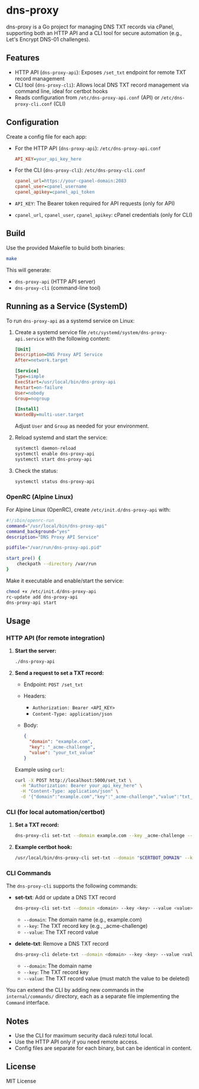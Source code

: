 # dns-proxy

dns-proxy is a Go project for managing DNS TXT records via cPanel, supporting both an HTTP API and a CLI tool for secure automation (e.g., Let's Encrypt DNS-01 challenges).

## Features

- HTTP API (`dns-proxy-api`): Exposes `/set_txt` endpoint for remote TXT record management
- CLI tool (`dns-proxy-cli`): Allows local DNS TXT record management via command line, ideal for certbot hooks
- Reads configuration from `/etc/dns-proxy-api.conf` (API) or `/etc/dns-proxy-cli.conf` (CLI)

## Configuration

Create a config file for each app:

- For the HTTP API (`dns-proxy-api`): `/etc/dns-proxy-api.conf`

  ```ini
  API_KEY=your_api_key_here
  ```

- For the CLI (`dns-proxy-cli`): `/etc/dns-proxy-cli.conf`
  
  ```ini
  cpanel_url=https://your-cpanel-domain:2083
  cpanel_user=cpanel_username
  cpanel_apikey=cpanel_api_token
  ```

- `API_KEY`: The Bearer token required for API requests (only for API)
- `cpanel_url`, `cpanel_user`, `cpanel_apikey`: cPanel credentials (only for CLI)

## Build

Use the provided Makefile to build both binaries:

```sh
make
```

This will generate:

- `dns-proxy-api` (HTTP API server)
- `dns-proxy-cli` (command-line tool)

## Running as a Service (SystemD)

To run `dns-proxy-api` as a systemd service on Linux:

1. Create a systemd service file `/etc/systemd/system/dns-proxy-api.service` with the following content:

   ```ini
   [Unit]
   Description=DNS Proxy API Service
   After=network.target

   [Service]
   Type=simple
   ExecStart=/usr/local/bin/dns-proxy-api
   Restart=on-failure
   User=nobody
   Group=nogroup

   [Install]
   WantedBy=multi-user.target
   ```

   Adjust `User` and `Group` as needed for your environment.

1. Reload systemd and start the service:

   ```sh
   systemctl daemon-reload
   systemctl enable dns-proxy-api
   systemctl start dns-proxy-api
   ```

1. Check the status:

   ```sh
   systemctl status dns-proxy-api
   ```

### OpenRC (Alpine Linux)

For Alpine Linux (OpenRC), create `/etc/init.d/dns-proxy-api` with:

```sh
#!/sbin/openrc-run
command="/usr/local/bin/dns-proxy-api"
command_background="yes"
description="DNS Proxy API Service"

pidfile="/var/run/dns-proxy-api.pid"

start_pre() {
    checkpath --directory /var/run
}
```

Make it executable and enable/start the service:

```sh
chmod +x /etc/init.d/dns-proxy-api
rc-update add dns-proxy-api
dns-proxy-api start
```

## Usage

### HTTP API (for remote integration)

1. **Start the server:**

   ```sh
   ./dns-proxy-api
   ```

1. **Send a request to set a TXT record:**

   - Endpoint: `POST /set_txt`
   - Headers:
     - `Authorization: Bearer <API_KEY>`
     - `Content-Type: application/json`
   - Body:

     ```json
     {
       "domain": "example.com",
       "key": "_acme-challenge",
       "value": "your_txt_value"
     }
     ```

   Example using `curl`:

   ```sh
   curl -X POST http://localhost:5000/set_txt \
     -H "Authorization: Bearer your_api_key_here" \
     -H "Content-Type: application/json" \
     -d '{"domain":"example.com","key":"_acme-challenge","value":"txt_value_here"}'
   ```

### CLI (for local automation/certbot)

1. **Set a TXT record:**

   ```sh
   dns-proxy-cli set-txt --domain example.com --key _acme-challenge --value txt_value_here
   ```

1. **Example certbot hook:**

   ```sh
   /usr/local/bin/dns-proxy-cli set-txt --domain "$CERTBOT_DOMAIN" --key "_acme-challenge.$CERTBOT_DOMAIN" --value "$CERTBOT_VALIDATION"
   ```

### CLI Commands

The `dns-proxy-cli` supports the following commands:

- **set-txt**: Add or update a DNS TXT record

  ```sh
  dns-proxy-cli set-txt --domain <domain> --key <key> --value <value>
  ```

  - `--domain`: The domain name (e.g., example.com)
  - `--key`: The TXT record key (e.g., _acme-challenge)
  - `--value`: The TXT record value

- **delete-txt**: Remove a DNS TXT record

  ```sh
  dns-proxy-cli delete-txt --domain <domain> --key <key> --value <value>
  ```

  - `--domain`: The domain name
  - `--key`: The TXT record key
  - `--value`: The TXT record value (must match the value to be deleted)

You can extend the CLI by adding new commands in the `internal/commands/` directory, each as a separate file implementing the `Command` interface.

## Notes

- Use the CLI for maximum security dacă rulezi totul local.
- Use the HTTP API only if you need remote access.
- Config files are separate for each binary, but can be identical in content.

## License

MIT License
